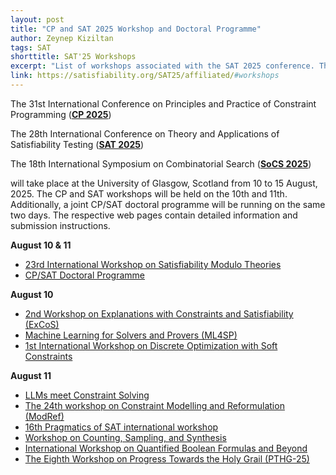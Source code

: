 ```yaml
---
layout: post
title: "CP and SAT 2025 Workshop and Doctoral Programme"
author: Zeynep Kiziltan
tags: SAT
shorttitle: SAT'25 Workshops
excerpt: "List of workshops associated with the SAT 2025 conference. The workshops will be held on the 10th and 11th of August in Glasgow, before the conference."
link: https://satisfiability.org/SAT25/affiliated/#workshops
---
```


The 31st International Conference on Principles and Practice of
Constraint Programming ([**CP 2025**](https://cp2025.a4cp.org/))

The 28th International Conference on Theory and Applications of
Satisfiability Testing ([**SAT
2025**](http://satisfiability.org/SAT25/))

The 18th International Symposium on Combinatorial Search ([**SoCS
2025**](https://socs25.search-conference.org/)) 

will take place at the University of Glasgow, Scotland from 10 to 15 August, 2025.  The CP and SAT workshops will be held on the 10th and 11th. Additionally, a joint CP/SAT doctoral programme  will be running on the same two days. The respective web pages contain detailed information and submission instructions.

**August 10 & 11**

* [23rd International Workshop on Satisfiability Modulo Theories](https://smt-workshop.cs.uiowa.edu/2025/)
* [CP/SAT Doctoral Programme](https://satcpdp25.github.io/) 

**August 10**

* [2nd Workshop on Explanations with Constraints and Satisfiability (ExCoS)](https://sites.google.com/view/excos2025)
* [Machine Learning for Solvers and Provers (ML4SP)](https://ml4sp.github.io/)
* [1st International Workshop on Discrete Optimization with Soft Constraints](https://ulog.udl.cat/static/soft-2025/)

**August 11**

* [LLMs meet Constraint Solving](https://sites.google.com/view/llm-solve)
* [The 24th workshop on Constraint Modelling and Reformulation (ModRef)](https://modref.github.io/ModRef2025.html)
* [16th Pragmatics of SAT international workshop](https://www.pragmaticsofsat.org/2025/)
* [Workshop on Counting, Sampling, and Synthesis](https://mccompetition.org/2025/mcw_description)
* [International Workshop on Quantified Boolean Formulas and Beyond](https://qbf.pages.sai.jku.at/qbf25/)
* [The Eighth Workshop on Progress Towards the Holy Grail (PTHG-25)](https://freuder.wordpress.com/progress-towards-the-holy-grail-workshops/pthg-25/)
